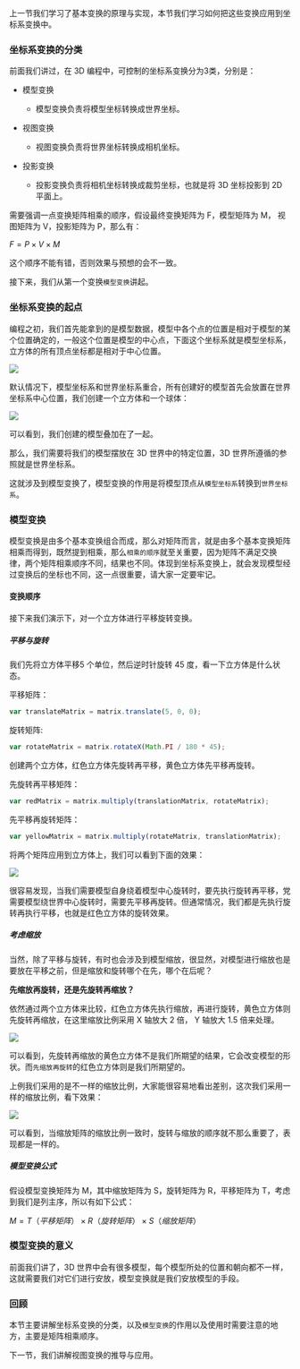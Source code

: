 上一节我们学习了基本变换的原理与实现，本节我们学习如何把这些变换应用到坐标系变换中。

### 坐标系变换的分类

前面我们讲过，在 3D 编程中，可控制的坐标系变换分为3类，分别是：

- 模型变换

  - 模型变换负责将模型坐标转换成世界坐标。

- 视图变换

  - 视图变换负责将世界坐标转换成相机坐标。

- 投影变换

  - 投影变换负责将相机坐标转换成裁剪坐标，也就是将 3D 坐标投影到 2D 平面上。

需要强调一点变换矩阵相乘的顺序，假设最终变换矩阵为 F，模型矩阵为 M， 视图矩阵为 V，投影矩阵为 P，那么有：

$F=P×V×M$

这个顺序不能有错，否则效果与预想的会不一致。

接下来，我们从第一个变换`模型变换`讲起。

### 坐标系变换的起点

编程之初，我们首先能拿到的是模型数据，模型中各个点的位置是相对于模型的某个位置确定的，一般这个位置是模型的中心点，下面这个坐标系就是模型坐标系，立方体的所有顶点坐标都是相对于中心位置。

![](https://p1-jj.byteimg.com/tos-cn-i-t2oaga2asx/gold-user-assets/2018/11/1/166cd2eb7d531b0b~tplv-t2oaga2asx-jj-mark:3024:0:0:0:q75.awebp)

默认情况下，模型坐标系和世界坐标系重合，所有创建好的模型首先会放置在世界坐标系中心位置，我们创建一个立方体和一个球体：

![](https://p1-jj.byteimg.com/tos-cn-i-t2oaga2asx/gold-user-assets/2018/11/1/166cd5693a608e92~tplv-t2oaga2asx-jj-mark:3024:0:0:0:q75.awebp)

可以看到，我们创建的模型叠加在了一起。

那么，我们需要将我们的模型摆放在 3D 世界中的特定位置，3D 世界所遵循的参照就是世界坐标系。

这就涉及到模型变换了，模型变换的作用是将模型顶点从`模型坐标系`转换到`世界坐标系`。

### 模型变换

模型变换是由多个基本变换组合而成，那么对矩阵而言，就是由多个基本变换矩阵相乘而得到，既然提到相乘，那么`相乘的顺序`就至关重要，因为矩阵不满足交换律，两个矩阵相乘顺序不同，结果也不同。体现到坐标系变换上，就会发现模型经过变换后的坐标也不同，这一点很重要，请大家一定要牢记。

#### 变换顺序

接下来我们演示下，对一个立方体进行平移旋转变换。

##### 平移与旋转

我们先将立方体平移5 个单位，然后逆时针旋转 45 度，看一下立方体是什么状态。

平移矩阵：
```js
var translateMatrix = matrix.translate(5, 0, 0);
```

旋转矩阵:
```js
var rotateMatrix = matrix.rotateX(Math.PI / 180 * 45);
```

创建两个立方体，红色立方体先旋转再平移，黄色立方体先平移再旋转。

先旋转再平移矩阵：
```js
var redMatrix = matrix.multiply(translationMatrix, rotateMatrix);
```

先平移再旋转矩阵：
```js
var yellowMatrix = matrix.multiply(rotateMatrix, translationMatrix);
```

将两个矩阵应用到立方体上，我们可以看到下面的效果：

![](https://p1-jj.byteimg.com/tos-cn-i-t2oaga2asx/gold-user-assets/2018/11/1/166ce31a5fe2ff25~tplv-t2oaga2asx-jj-mark:3024:0:0:0:q75.awebp)

很容易发现，当我们需要模型自身绕着模型中心旋转时，要先执行旋转再平移，党需要模型绕世界中心旋转时，需要先平移再旋转。但通常情况，我们都是先执行旋转再执行平移，也就是红色立方体的旋转效果。

##### 考虑缩放

当然，除了平移与旋转，有时也会涉及到模型缩放，很显然，对模型进行缩放也是要放在平移之前，但是缩放和旋转哪个在先，哪个在后呢？

**先缩放再旋转，还是先旋转再缩放？**

依然通过两个立方体来比较，红色立方体先执行缩放，再进行旋转，黄色立方体则先旋转再缩放，在这里缩放比例采用 X 轴放大 2 倍， Y 轴放大 1.5 倍来处理。

![](https://p1-jj.byteimg.com/tos-cn-i-t2oaga2asx/gold-user-assets/2018/11/1/166ce9597ae0d78e~tplv-t2oaga2asx-jj-mark:3024:0:0:0:q75.awebp)

可以看到，先旋转再缩放的黄色立方体不是我们所期望的结果，它会改变模型的形状。而`先缩放再旋转`的红色立方体则是我们所期望的。

上例我们采用的是不一样的缩放比例，大家能很容易地看出差别，这次我们采用一样的缩放比例，看下效果：

![](https://p1-jj.byteimg.com/tos-cn-i-t2oaga2asx/gold-user-assets/2018/11/1/166cea140d8adf1c~tplv-t2oaga2asx-jj-mark:3024:0:0:0:q75.awebp)

可以看到，当缩放矩阵的缩放比例一致时，旋转与缩放的顺序就不那么重要了，表现都是一样的。

##### 模型变换公式

假设模型变换矩阵为 M，其中缩放矩阵为 S，旋转矩阵为 R，平移矩阵为 T，考虑到我们是列主序，所以有如下公式：

$M=T（平移矩阵）×R（旋转矩阵）×S（缩放矩阵）$

### 模型变换的意义

前面我们讲了，3D 世界中会有很多模型，每个模型所处的位置和朝向都不一样，这就需要我们对它们进行安放，模型变换就是我们安放模型的手段。

### 回顾

本节主要讲解坐标系变换的分类，以及`模型变换`的作用以及使用时需要注意的地方，主要是矩阵相乘顺序。

下一节，我们讲解视图变换的推导与应用。